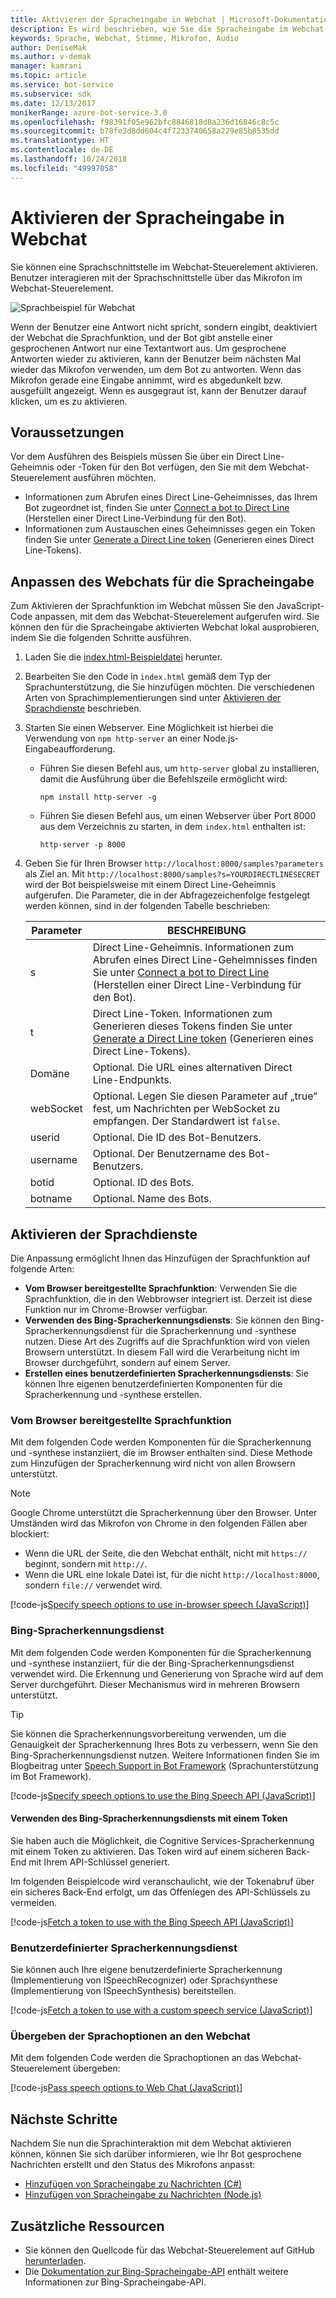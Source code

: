 ```yaml
---
title: Aktivieren der Spracheingabe in Webchat | Microsoft-Dokumentation
description: Es wird beschrieben, wie Sie die Spracheingabe im Webchat-Steuerelement für einen Bot aktivieren, der mit dem Webchatkanal verbunden ist.
keywords: Sprache, Webchat, Stimme, Mikrofon, Audio
author: DeniseMak
ms.author: v-demak
manager: kamrani
ms.topic: article
ms.service: bot-service
ms.subservice: sdk
ms.date: 12/13/2017
monikerRange: azure-bot-service-3.0
ms.openlocfilehash: f98391f05e962bfc8846818d8a236d16846c8c5c
ms.sourcegitcommit: b78fe3d8dd604c4f7233740658a229e85b8535dd
ms.translationtype: HT
ms.contentlocale: de-DE
ms.lasthandoff: 10/24/2018
ms.locfileid: "49997058"
---
```

# <a name="enable-speech-in-web-chat"></a>Aktivieren der Spracheingabe in Webchat
Sie können eine Sprachschnittstelle im Webchat-Steuerelement aktivieren. Benutzer interagieren mit der Sprachschnittstelle über das Mikrofon im Webchat-Steuerelement.

![Sprachbeispiel für Webchat](~/media/bot-service-channel-webchat/webchat-sample-speech.png)

Wenn der Benutzer eine Antwort nicht spricht, sondern eingibt, deaktiviert der Webchat die Sprachfunktion, und der Bot gibt anstelle einer gesprochenen Antwort nur eine Textantwort aus. Um gesprochene Antworten wieder zu aktivieren, kann der Benutzer beim nächsten Mal wieder das Mikrofon verwenden, um dem Bot zu antworten. Wenn das Mikrofon gerade eine Eingabe annimmt, wird es abgedunkelt bzw. ausgefüllt angezeigt. Wenn es ausgegraut ist, kann der Benutzer darauf klicken, um es zu aktivieren.

## <a name="prerequisites"></a>Voraussetzungen

  Vor dem Ausführen des Beispiels müssen Sie über ein Direct Line-Geheimnis oder -Token für den Bot verfügen, den Sie mit dem Webchat-Steuerelement ausführen möchten. 
  * Informationen zum Abrufen eines Direct Line-Geheimnisses, das Ihrem Bot zugeordnet ist, finden Sie unter [Connect a bot to Direct Line](bot-service-channel-connect-directline.md) (Herstellen einer Direct Line-Verbindung für den Bot).
  * Informationen zum Austauschen eines Geheimnisses gegen ein Token finden Sie unter [Generate a Direct Line token](rest-api/bot-framework-rest-direct-line-3-0-authentication.md) (Generieren eines Direct Line-Tokens).

## <a name="customizing-web-chat-for-speech"></a>Anpassen des Webchats für die Spracheingabe
Zum Aktivieren der Sprachfunktion im Webchat müssen Sie den JavaScript-Code anpassen, mit dem das Webchat-Steuerelement aufgerufen wird. Sie können den für die Spracheingabe aktivierten Webchat lokal ausprobieren, indem Sie die folgenden Schritte ausführen.

1. Laden Sie die [index.html-Beispieldatei](https://aka.ms/web-chat-speech-sample) herunter. <!-- this aka.ms link needs to be updated if the sample location changes -->
2. Bearbeiten Sie den Code in `index.html` gemäß dem Typ der Sprachunterstützung, die Sie hinzufügen möchten. Die verschiedenen Arten von Sprachimplementierungen sind unter [Aktivieren der Sprachdienste](#enable-speech-services) beschrieben. 
3. Starten Sie einen Webserver. Eine Möglichkeit ist hierbei die Verwendung von `npm http-server` an einer Node.js-Eingabeaufforderung.

   * Führen Sie diesen Befehl aus, um `http-server` global zu installieren, damit die Ausführung über die Befehlszeile ermöglicht wird:

     ```
     npm install http-server -g
     ```

   * Führen Sie diesen Befehl aus, um einen Webserver über Port 8000 aus dem Verzeichnis zu starten, in dem `index.html` enthalten ist:

     ```
     http-server -p 8000
     ```
4. Geben Sie für Ihren Browser `http://localhost:8000/samples?parameters` als Ziel an. Mit `http://localhost:8000/samples?s=YOURDIRECTLINESECRET` wird der Bot beispielsweise mit einem Direct Line-Geheimnis aufgerufen. Die Parameter, die in der Abfragezeichenfolge festgelegt werden können, sind in der folgenden Tabelle beschrieben:

   | Parameter | BESCHREIBUNG |
   |-----------|-------------|
   | s | Direct Line-Geheimnis. Informationen zum Abrufen eines Direct Line-Geheimnisses finden Sie unter [Connect a bot to Direct Line](bot-service-channel-connect-directline.md) (Herstellen einer Direct Line-Verbindung für den Bot). |
   | t | Direct Line-Token. Informationen zum Generieren dieses Tokens finden Sie unter [Generate a Direct Line token](rest-api/bot-framework-rest-direct-line-3-0-authentication.md) (Generieren eines Direct Line-Tokens). |
   | Domäne | Optional. Die URL eines alternativen Direct Line-Endpunkts.  |
   | webSocket | Optional. Legen Sie diesen Parameter auf „true“ fest, um Nachrichten per WebSocket zu empfangen. Der Standardwert ist `false`. |
   | userid | Optional. Die ID des Bot-Benutzers.  |
   | username | Optional. Der Benutzername des Bot-Benutzers.  |
   | botid | Optional. ID des Bots. |
   | botname | Optional. Name des Bots. |


## <a name="enable-speech-services"></a>Aktivieren der Sprachdienste
Die Anpassung ermöglicht Ihnen das Hinzufügen der Sprachfunktion auf folgende Arten:

* **Vom Browser bereitgestellte Sprachfunktion**: Verwenden Sie die Sprachfunktion, die in den Webbrowser integriert ist. Derzeit ist diese Funktion nur im Chrome-Browser verfügbar.
* **Verwenden des Bing-Spracherkennungsdiensts**: Sie können den Bing-Spracherkennungsdienst für die Spracherkennung und -synthese nutzen. Diese Art des Zugriffs auf die Sprachfunktion wird von vielen Browsern unterstützt. In diesem Fall wird die Verarbeitung nicht im Browser durchgeführt, sondern auf einem Server.
* **Erstellen eines benutzerdefinierten Spracherkennungsdiensts**: Sie können Ihre eigenen benutzerdefinierten Komponenten für die Spracherkennung und -synthese erstellen.

### <a name="browser-provided-speech"></a>Vom Browser bereitgestellte Sprachfunktion

Mit dem folgenden Code werden Komponenten für die Spracherkennung und -synthese instanziiert, die im Browser enthalten sind. Diese Methode zum Hinzufügen der Spracherkennung wird nicht von allen Browsern unterstützt. 

> [!NOTE] 
> Google Chrome unterstützt die Spracherkennung über den Browser. Unter Umständen wird das Mikrofon von Chrome in den folgenden Fällen aber blockiert:
> * Wenn die URL der Seite, die den Webchat enthält, nicht mit `https://` beginnt, sondern mit `http://`.
> * Wenn die URL eine lokale Datei ist, für die nicht `http://localhost:8000`, sondern `file://` verwendet wird.

[!code-js[Specify speech options to use in-browser speech (JavaScript)](./includes/code/bot-service-channel-connect-webchat-speech.js#BrowserSpeech)]

### <a name="bing-speech-service"></a>Bing-Spracherkennungsdienst

Mit dem folgenden Code werden Komponenten für die Spracherkennung und -synthese instanziiert, für die der Bing-Spracherkennungsdienst verwendet wird. Die Erkennung und Generierung von Sprache wird auf dem Server durchgeführt. Dieser Mechanismus wird in mehreren Browsern unterstützt. 

> [!TIP]
> Sie können die Spracherkennungsvorbereitung verwenden, um die Genauigkeit der Spracherkennung Ihres Bots zu verbessern, wenn Sie den Bing-Spracherkennungsdienst nutzen. Weitere Informationen finden Sie im Blogbeitrag unter [Speech Support in Bot Framework](https://blog.botframework.com/2017/06/26/Speech-To-Text) (Sprachunterstützung im Bot Framework).

[!code-js[Specify speech options to use the Bing Speech API (JavaScript)](./includes/code/bot-service-channel-connect-webchat-speech.js#BingSpeech)]

#### <a name="use-the-bing-speech-service-with-a-token"></a>Verwenden des Bing-Spracherkennungsdiensts mit einem Token

Sie haben auch die Möglichkeit, die Cognitive Services-Spracherkennung mit einem Token zu aktivieren. Das Token wird auf einem sicheren Back-End mit Ihrem API-Schlüssel generiert.

Im folgenden Beispielcode wird veranschaulicht, wie der Tokenabruf über ein sicheres Back-End erfolgt, um das Offenlegen des API-Schlüssels zu vermeiden.

[!code-js[Fetch a token to use with the Bing Speech API (JavaScript)](./includes/code/bot-service-channel-connect-webchat-speech.js#FetchToken)]

### <a name="custom-speech-service"></a>Benutzerdefinierter Spracherkennungsdienst

Sie können auch Ihre eigene benutzerdefinierte Spracherkennung (Implementierung von ISpeechRecognizer) oder Sprachsynthese (Implementierung von ISpeechSynthesis) bereitstellen. 

[!code-js[Fetch a token to use with a custom speech service (JavaScript)](./includes/code/bot-service-channel-connect-webchat-speech.js#CustomSpeechService)]

### <a name="pass-the-speech-options-to-web-chat"></a>Übergeben der Sprachoptionen an den Webchat

Mit dem folgenden Code werden die Sprachoptionen an das Webchat-Steuerelement übergeben:

[!code-js[Pass speech options to Web Chat (JavaScript)](./includes/code/bot-service-channel-connect-webchat-speech.js#PassSpeechOptionsToWebChat)]

## <a name="next-steps"></a>Nächste Schritte
Nachdem Sie nun die Sprachinteraktion mit dem Webchat aktivieren können, können Sie sich darüber informieren, wie Ihr Bot gesprochene Nachrichten erstellt und den Status des Mikrofons anpasst:
* [Hinzufügen von Spracheingabe zu Nachrichten (C#)](dotnet/bot-builder-dotnet-text-to-speech.md)
* [Hinzufügen von Spracheingabe zu Nachrichten (Node.js)](nodejs/bot-builder-nodejs-text-to-speech.md)

## <a name="additional-resources"></a>Zusätzliche Ressourcen

* Sie können den Quellcode für das Webchat-Steuerelement auf GitHub [herunterladen](https://github.com/Microsoft/BotFramework-WebChat).
* Die [Dokumentation zur Bing-Spracheingabe-API](https://docs.microsoft.com/azure/cognitive-services/speech/home) enthält weitere Informationen zur Bing-Spracheingabe-API.

